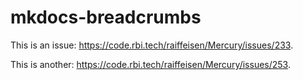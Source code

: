 # mkdocs-breadcrumbs

This is an issue: https://code.rbi.tech/raiffeisen/Mercury/issues/233.


This is another: https://code.rbi.tech/raiffeisen/Mercury/issues/253.
